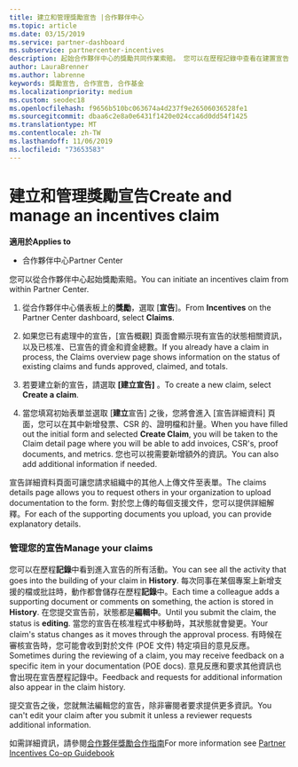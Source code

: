 ```yaml
---
title: 建立和管理獎勵宣告 |合作夥伴中心
ms.topic: article
ms.date: 03/15/2019
ms.service: partner-dashboard
ms.subservice: partnercenter-incentives
description: 起始合作夥伴中心的獎勵共同作業索賠。 您可以在歷程記錄中查看在建置宣告過程中加入的所有活動。
author: LauraBrenner
ms.author: labrenne
keywords: 獎勵宣告, 合作宣告, 合作基金
ms.localizationpriority: medium
ms.custom: seodec18
ms.openlocfilehash: f9656b510bc063674a4d237f9e26506036528fe1
ms.sourcegitcommit: dbaa6c2e8a0e6431f1420e024cca6d0dd54f1425
ms.translationtype: MT
ms.contentlocale: zh-TW
ms.lasthandoff: 11/06/2019
ms.locfileid: "73653583"
---
```

# <a name="create-and-manage-an-incentives-claim"></a><span data-ttu-id="03f86-105">建立和管理獎勵宣告</span><span class="sxs-lookup"><span data-stu-id="03f86-105">Create and manage an incentives claim</span></span>

<span data-ttu-id="03f86-106">**適用於**</span><span class="sxs-lookup"><span data-stu-id="03f86-106">**Applies to**</span></span>
- <span data-ttu-id="03f86-107">合作夥伴中心</span><span class="sxs-lookup"><span data-stu-id="03f86-107">Partner Center</span></span>

<span data-ttu-id="03f86-108">您可以從合作夥伴中心起始獎勵索賠。</span><span class="sxs-lookup"><span data-stu-id="03f86-108">You can initiate an incentives claim from within Partner Center.</span></span> 

1. <span data-ttu-id="03f86-109">從合作夥伴中心儀表板上的**獎勵**，選取 [**宣告**]。</span><span class="sxs-lookup"><span data-stu-id="03f86-109">From **Incentives** on the Partner Center dashboard, select **Claims**.</span></span>

2.  <span data-ttu-id="03f86-110">如果您已有處理中的宣告，\[宣告概觀\] 頁面會顯示現有宣告的狀態相關資訊，以及已核准、已宣告的資金和資金總數。</span><span class="sxs-lookup"><span data-stu-id="03f86-110">If you already have a claim in process, the Claims overview page shows information on the status of existing claims and funds approved, claimed, and totals.</span></span>

3.  <span data-ttu-id="03f86-111">若要建立新的宣告，請選取 **\[建立宣告\]** 。</span><span class="sxs-lookup"><span data-stu-id="03f86-111">To create a new claim, select **Create a claim**.</span></span>

4.  <span data-ttu-id="03f86-112">當您填寫初始表單並選取 [**建立**宣告] 之後，您將會進入 [宣告詳細資料] 頁面，您可以在其中新增發票、CSR 的、證明檔和計量。</span><span class="sxs-lookup"><span data-stu-id="03f86-112">When you have filled out the initial form and selected **Create Claim**, you will be taken to the Claim detail page where you will be able to add invoices, CSR's, proof documents, and metrics.</span></span> <span data-ttu-id="03f86-113">您也可以視需要新增額外的資訊。</span><span class="sxs-lookup"><span data-stu-id="03f86-113">You can also add additional information if needed.</span></span>

<span data-ttu-id="03f86-114">宣告詳細資料頁面可讓您請求組織中的其他人上傳文件至表單。</span><span class="sxs-lookup"><span data-stu-id="03f86-114">The claims details page allows you to request others in your organization to upload documentation to the form.</span></span> <span data-ttu-id="03f86-115">對於您上傳的每個支援文件，您可以提供詳細解釋。</span><span class="sxs-lookup"><span data-stu-id="03f86-115">For each of the supporting documents you upload, you can provide explanatory details.</span></span> 

### <a name="manage-your-claims"></a><span data-ttu-id="03f86-116">管理您的宣告</span><span class="sxs-lookup"><span data-stu-id="03f86-116">Manage your claims</span></span>

<span data-ttu-id="03f86-117">您可以在歷程**記錄**中看到進入宣告的所有活動。</span><span class="sxs-lookup"><span data-stu-id="03f86-117">You can see all the activity that goes into the building of your claim in **History**.</span></span> <span data-ttu-id="03f86-118">每次同事在某個專案上新增支援的檔或批註時，動作都會儲存在歷程**記錄**中。</span><span class="sxs-lookup"><span data-stu-id="03f86-118">Each time a colleague adds a supporting document or comments on something, the action is stored in **History**.</span></span> <span data-ttu-id="03f86-119">在您提交宣告前，狀態都是**編輯中**。</span><span class="sxs-lookup"><span data-stu-id="03f86-119">Until you submit the claim, the status is **editing**.</span></span> <span data-ttu-id="03f86-120">當您的宣告在核准程式中移動時，其狀態就會變更。</span><span class="sxs-lookup"><span data-stu-id="03f86-120">Your claim's status changes as it moves through the approval process.</span></span> <span data-ttu-id="03f86-121">有時候在審核宣告時，您可能會收到對於文件 (POE 文件) 特定項目的意見反應。</span><span class="sxs-lookup"><span data-stu-id="03f86-121">Sometimes during the reviewing of a claim, you may receive feedback on a specific item in your documentation (POE docs).</span></span> <span data-ttu-id="03f86-122">意見反應和要求其他資訊也會出現在宣告歷程記錄中。</span><span class="sxs-lookup"><span data-stu-id="03f86-122">Feedback and requests for additional information also appear in the claim history.</span></span> 

<span data-ttu-id="03f86-123">提交宣告之後，您就無法編輯您的宣告，除非審閱者要求提供更多資訊。</span><span class="sxs-lookup"><span data-stu-id="03f86-123">You can't edit your claim after you submit it unless a reviewer requests additional information.</span></span>

<span data-ttu-id="03f86-124">如需詳細資訊，請參閱[合作夥伴獎勵合作指南](https://assets.microsoft.com/coop-guidebook.pdf)</span><span class="sxs-lookup"><span data-stu-id="03f86-124">For more information see [Partner Incentives Co-op Guidebook](https://assets.microsoft.com/coop-guidebook.pdf)</span></span>
